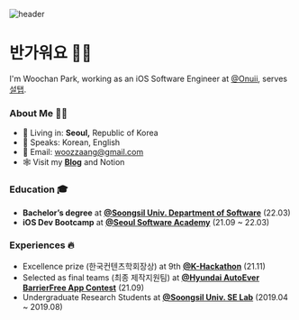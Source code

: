 ![header](https://capsule-render.vercel.app/api?type=soft&color=gradient&height=150&section=header&text=woozzang&fontSize=80&animation=twinking)
# 반가워요 ✋🏻
I'm Woochan Park, working as an iOS Software Engineer at [@Onuii](https://thevc.kr/onuii), serves [설탭](https://www.seoltab.com/index/).

### About Me 🥷🏻
- 🏡 Living in: **Seoul,** Republic of Korea
- 💬 Speaks: Korean, English
- 📩 Email: [woozzaang@gmail.com](woozzaang@gmail.com)
- 🕸 Visit my [**Blog**](https://woozzang.tistory.com) and Notion

### Education 🎓
- **Bachelor’s degree** at [**@Soongsil Univ. Department of Software**](https://sw.ssu.ac.kr) (22.03)
- **iOS Dev Bootcamp** at [**@Seoul Software Academy**](https://sesac.seoul.kr/common/menu/html/900006001001/detail.do) (21.09 ~ 22.03)

### Experiences 🔥
- Excellence prize (한국컨텐츠학회장상) at 9th [**@K-Hackathon**](http://www.k-hackathon.com) (21.11)
- Selected as final teams (최종 제작지원팀) at [**@Hyundai AutoEver BarrierFree App Contest**](https://www.autoeverapp.kr) (21.09)
- Undergraduate Research Students at [**@Soongsil Univ. SE Lab**](http://soft.ssu.ac.kr/publication/) (2019.04 ~ 2019.08)
